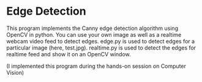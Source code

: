 # Edge Detection
This program implements the Canny edge detection algorithm using OpenCV in python. You can use your own image as well as a realtime webcam video feed to detect edges.
edge.py is used to detect edges for a particular image (here, test.jpg).
realtime.py is used to detect the edges for realtime feed and show it on an OpenCV window.

(I implemented this program during the hands-on session on Computer Vision)

